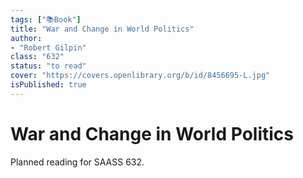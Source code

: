 ```yaml
---
tags: ["📚Book"]
title: "War and Change in World Politics"
author:
- "Robert Gilpin"
class: "632"
status: "to read"
cover: "https://covers.openlibrary.org/b/id/8456695-L.jpg"
isPublished: true
---
```


# War and Change in World Politics

Planned reading for SAASS 632.
